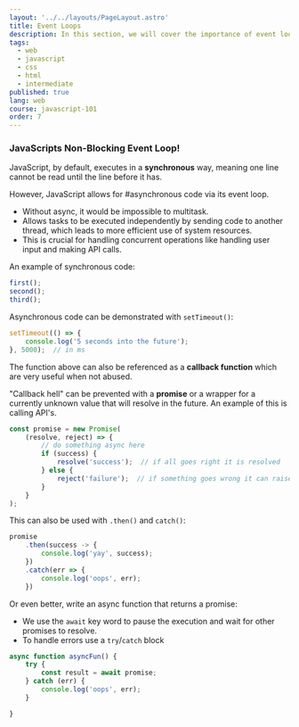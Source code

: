 ```yaml
---
layout: '../../layouts/PageLayout.astro'
title: Event Loops
description: In this section, we will cover the importance of event loops!
tags:
  - web
  - javascript
  - css
  - html
  - intermediate
published: true
lang: web
course: javascript-101
order: 7
---
```


### JavaScripts Non-Blocking Event Loop!
JavaScript, by default, executes in a **synchronous** way, meaning one line cannot be read until the line before it has.

However, JavaScript allows for #asynchronous code via its event loop.
* Without async, it would be impossible to multitask.
* Allows tasks to be executed independently by sending code to another thread, which leads to more efficient use of system resources.
* This is crucial for handling concurrent operations like handling user input and making API calls.

An example of synchronous code:

```js
first();
second();
third();
```

Asynchronous code can be demonstrated with `setTimeout()`:

```js
setTimeout(() => {
	console.log('5 seconds into the future');
}, 5000);  // in ms
```

The function above can also be referenced as a **callback function** which are very useful when not abused.

"Callback hell" can be prevented with a **promise** or a wrapper for a currently unknown value that will resolve in the future. An example of this is calling API's.

```js
const promise = new Promise(
	(resolve, reject) => {
		// do something async here
		if (success) {
			resolve('success');  // if all goes right it is resolved
		} else {
			reject('failure');  // if something goes wrong it can raise an error
		}
	}
);
```

This can also be used with `.then()` and `catch()`:

```js
promise
	.then(success -> {
		console.log('yay', success);
	})
	.catch(err => {
		console.log('oops', err);
	})
```

Or even better, write an async function that returns a promise:
* We use the `await` key word to pause the execution and wait for other promises to resolve.
* To handle errors use a `try`/`catch` block

```js
async function asyncFun() {
	try {
		const result = await promise;
	} catch (err) {
		console.log('oops', err);
	}

}
```
